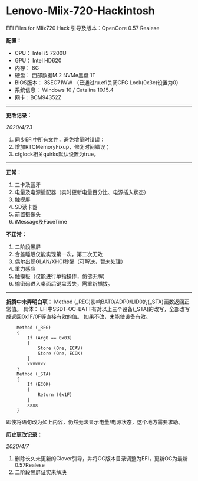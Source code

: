# Lenovo-Miix-720-Hackintosh
 EFI Files for MIix720 Hack
引导及版本：OpenCore 0.57 Realese

**配置：**
- CPU：  Intel i5 7200U
- GPU：  Intel HD620
- 内存：  8G
- 硬盘：  西部数据M.2 NVMe黑盘 1T
- BIOS版本：  3SEC71WW （已通过ru.efi关闭CFG Lock(0x3c)设置为0）
- 系统信息： Windows 10 / Catalina 10.15.4
- 网卡：BCM94352Z

---
**更改记录：**

*2020/4/23*
1. 同步EFI中所有文件，避免增量时错误；
2. 增加RTCMemoryFixup，修复时间错误；
3. cfglock相关quirks默认设置为true。

---
**正常：**
1. 三卡及蓝牙
2. 电量及电源适配器（实时更新电量百分比、电源插入状态）
3. 触摸屏
4. SD读卡器
5. 前置摄像头
6. iMessage及FaceTime

**不正常：**
1. 二阶段黑屏
2. 合盖睡眠仅能实现第一次，第二次无效
3. 偶尔出现GLAN/XHCI秒醒（可解决，暂未处理）
4. 重力感应
5. 触摸板（仅能进行单指操作，仿佛无解）
6. 输密码进入桌面后键盘丢失，需重新插拔。

---
**折腾中未弄明白项：** Method (_REG)影响BAT0/ADP0/LID0的(_STA)函数返回正常值。
具体：
EFI中SSDT-OC-BATT有对以上三个设备(_STA)的改写，全部改写成返回0x1F/0F等直接有效的值。
如果不改，未能使设备有效。
```
    Method (_REG)
    {
        If (Arg0 == 0x03)
        {
            Store (One, ECAV)
            Store (One, ECOK)
        }
        xxxxxxx
    }
    Method (_STA)
    {
        If (ECOK)
        {
            Return (0x1F)
        }
        xxxx
    }
```
即使将语句改为如上内容，仍然无法显示电量/电源状态，这个地方需要求助。

**历史更改记录：**

*2020/4/7*
1. 删除长久未更新的Clover引导，并将OC版本目录调整为EFI，更新OC为最新0.57Realese
2. 二阶段黑屏证实未解决
